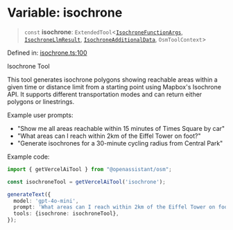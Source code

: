 # Variable: isochrone

> `const` **isochrone**: `ExtendedTool`\<[`IsochroneFunctionArgs`](../type-aliases/IsochroneFunctionArgs.md), [`IsochroneLlmResult`](../type-aliases/IsochroneLlmResult.md), [`IsochroneAdditionalData`](../type-aliases/IsochroneAdditionalData.md), `OsmToolContext`\>

Defined in: [isochrone.ts:100](https://github.com/GeoDaCenter/openassistant/blob/2cb8f20a901f3385efeb40778248119c5e49db78/packages/osm/src/isochrone.ts#L100)

Isochrone Tool

This tool generates isochrone polygons showing reachable areas within a given time or distance limit
from a starting point using Mapbox's Isochrone API. It supports different transportation modes
and can return either polygons or linestrings.

Example user prompts:
- "Show me all areas reachable within 15 minutes of Times Square by car"
- "What areas can I reach within 2km of the Eiffel Tower on foot?"
- "Generate isochrones for a 30-minute cycling radius from Central Park"

Example code:
```typescript
import { getVercelAiTool } from "@openassistant/osm";

const isochroneTool = getVercelAiTool('isochrone');

generateText({
  model: 'gpt-4o-mini',
  prompt: 'What areas can I reach within 2km of the Eiffel Tower on foot?',
  tools: {isochrone: isochroneTool},
});
```
